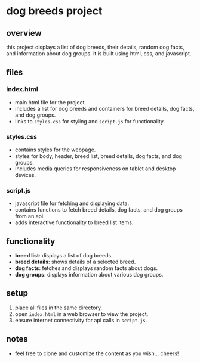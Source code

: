 # dog breeds project

## overview
this project displays a list of dog breeds, their details, random dog facts, and information about dog groups. it is built using html, css, and javascript.

## files

### index.html
- main html file for the project.
- includes a list for dog breeds and containers for breed details, dog facts, and dog groups.
- links to `styles.css` for styling and `script.js` for functionality.

### styles.css
- contains styles for the webpage.
- styles for body, header, breed list, breed details, dog facts, and dog groups.
- includes media queries for responsiveness on tablet and desktop devices.

### script.js
- javascript file for fetching and displaying data.
- contains functions to fetch breed details, dog facts, and dog groups from an api.
- adds interactive functionality to breed list items.

## functionality

- **breed list**: displays a list of dog breeds.
- **breed details**: shows details of a selected breed.
- **dog facts**: fetches and displays random facts about dogs.
- **dog groups**: displays information about various dog groups.

## setup

1. place all files in the same directory.
2. open `index.html` in a web browser to view the project.
3. ensure internet connectivity for api calls in `script.js`.

## notes
- feel free to clone and customize the content as you wish... cheers!
